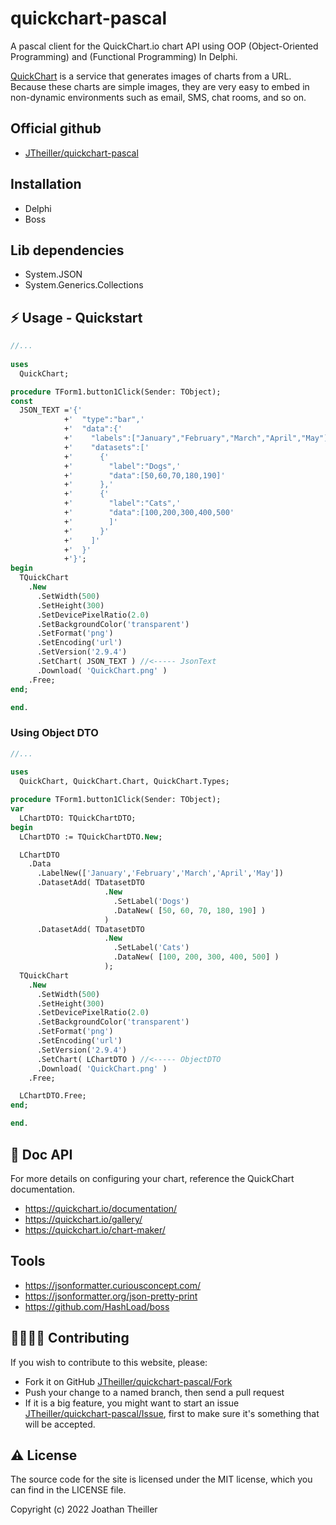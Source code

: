 # quickchart-pascal

A pascal client for the QuickChart.io chart API using OOP (Object-Oriented Programming) and (Functional Programming) In Delphi.

[QuickChart](https://quickchart.io/) is a service that generates images of charts from a URL.  Because these charts are simple images, they are very easy to embed in non-dynamic environments such as email, SMS, chat rooms, and so on.

## Official github
- [JTheiller/quickchart-pascal](https://github.com/JTheiller/quickchart-pascal)

## Installation
- Delphi
- Boss

## Lib dependencies
- System.JSON
- System.Generics.Collections

## ⚡️ Usage - Quickstart
```Pascal - Delphi
//...
 
uses
  QuickChart;

procedure TForm1.button1Click(Sender: TObject);
const
  JSON_TEXT ='{'
            +'  "type":"bar",'
            +'  "data":{'
            +'    "labels":["January","February","March","April","May"],'
            +'    "datasets":['
            +'      {'
            +'        "label":"Dogs",'
            +'        "data":[50,60,70,180,190]'
            +'      },'
            +'      {'
            +'        "label":"Cats",'
            +'        "data":[100,200,300,400,500'
            +'        ]'
            +'      }'
            +'    ]'
            +'  }'
            +'}';
begin
  TQuickChart
    .New
      .SetWidth(500)
      .SetHeight(300)
      .SetDevicePixelRatio(2.0)
      .SetBackgroundColor('transparent')
      .SetFormat('png')
      .SetEncoding('url')
      .SetVersion('2.9.4')
      .SetChart( JSON_TEXT ) //<----- JsonText
      .Download( 'QuickChart.png' )
    .Free;
end;

end.
```
### Using Object DTO
```Pascal - Delphi
//...
 
uses
  QuickChart, QuickChart.Chart, QuickChart.Types;

procedure TForm1.button1Click(Sender: TObject);
var
  LChartDTO: TQuickChartDTO;
begin
  LChartDTO := TQuickChartDTO.New;

  LChartDTO
    .Data
      .LabelNew(['January','February','March','April','May'])
      .DatasetAdd( TDatasetDTO
                     .New
                       .SetLabel('Dogs')
                       .DataNew( [50, 60, 70, 180, 190] )
                     )
      .DatasetAdd( TDatasetDTO
                     .New
                       .SetLabel('Cats')
                       .DataNew( [100, 200, 300, 400, 500] )
                     );
  TQuickChart
    .New
      .SetWidth(500)
      .SetHeight(300)
      .SetDevicePixelRatio(2.0)
      .SetBackgroundColor('transparent')
      .SetFormat('png')
      .SetEncoding('url')
      .SetVersion('2.9.4')
      .SetChart( LChartDTO ) //<----- ObjectDTO
      .Download( 'QuickChart.png' )
    .Free;

  LChartDTO.Free;
end;

end.
```

## 📝 Doc API
For more details on configuring your chart, reference the QuickChart documentation.
- https://quickchart.io/documentation/
- https://quickchart.io/gallery/
- https://quickchart.io/chart-maker/

## Tools
- https://jsonformatter.curiousconcept.com/
- https://jsonformatter.org/json-pretty-print
- https://github.com/HashLoad/boss

## 👨‍💻👩‍💻 Contributing

If you wish to contribute to this website, please:
- Fork it on GitHub [JTheiller/quickchart-pascal/Fork](https://github.com/JTheiller/quickchart-pascal/fork)
- Push your change to a named branch, then send a pull request
- If it is a big feature, you might want to start an issue [JTheiller/quickchart-pascal/Issue](https://github.com/JTheiller/quickchart-pascal/issues), first to make sure it's something that will be accepted. 

## ⚠️ License
The source code for the site is licensed under the MIT license, which you can find in the LICENSE file.

Copyright (c) 2022 Joathan Theiller
